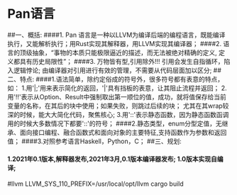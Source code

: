 # Pan语言
##一、概括:
####1. Pan 语言是一种以LLVM为编译后端的编程语言，既能编译执行，又能解析执行；用Rust实现其解释器，用LLVM实现其编译器；
####2. 语言的顶级抽象，“事物的本质只能极限逼近的描述，而无法被绝对精确的定义, 定义都具有历史局限性”；
####3. 万物皆有型,引用除外!!! 引用会发生自指循环，陷入逻辑悖论; 由编译器对引用进行有效的管理，不需要从代码层面加以区分;
##二、特点:
####1.语法简单，除约定俗成的符号外，很多符号都有表意的特点，如：
      1.用'|;'用来表示简化的返回，'|'具有挡板的表意，让其阻止流程并返回；
      2.用'!!'表示从Option、Result中强制取出第一顺位的值，成功，就将值保存给当前变量的名称，在其后的块中使用；如果失败，则跳过后续的块；
       尤其在其wrap较深的时候，能大大简化代码，聚焦核心;
      3.用'::'表示静态函数，因为静态函数函调用的时候大多数情况下都要'::'的符号；
####2.静态类型，enum分型定值，无继承、面向接口编程、融合函数式和面向对象的主要特征,支持函数作为参数和返回值；
####3.对照参考语言Haskell，Python，C；
##三、规划:
#### 1.2021年0.1版本,解释器发布,2021年3月,0.1版本编译器发布; 1.0版本实现自编译;

#llvm  LLVM_SYS_110_PREFIX=/usr/local/opt/llvm cargo build


